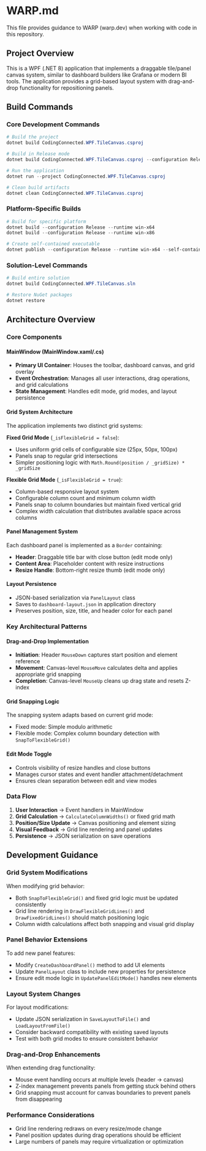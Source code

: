 # WARP.md

This file provides guidance to WARP (warp.dev) when working with code in this repository.

## Project Overview

This is a WPF (.NET 8) application that implements a draggable tile/panel canvas system, similar to dashboard builders like Grafana or modern BI tools. The application provides a grid-based layout system with drag-and-drop functionality for repositioning panels.

## Build Commands

### Core Development Commands
```powershell
# Build the project
dotnet build CodingConnected.WPF.TileCanvas.csproj

# Build in Release mode
dotnet build CodingConnected.WPF.TileCanvas.csproj --configuration Release

# Run the application
dotnet run --project CodingConnected.WPF.TileCanvas.csproj

# Clean build artifacts
dotnet clean CodingConnected.WPF.TileCanvas.csproj
```

### Platform-Specific Builds
```powershell
# Build for specific platform
dotnet build --configuration Release --runtime win-x64
dotnet build --configuration Release --runtime win-x86

# Create self-contained executable
dotnet publish --configuration Release --runtime win-x64 --self-contained true
```

### Solution-Level Commands
```powershell
# Build entire solution
dotnet build CodingConnected.WPF.TileCanvas.sln

# Restore NuGet packages
dotnet restore
```

## Architecture Overview

### Core Components

#### MainWindow (MainWindow.xaml/.cs)
- **Primary UI Container**: Houses the toolbar, dashboard canvas, and grid overlay
- **Event Orchestration**: Manages all user interactions, drag operations, and grid calculations
- **State Management**: Handles edit mode, grid modes, and layout persistence

#### Grid System Architecture
The application implements two distinct grid systems:

**Fixed Grid Mode** (`_isFlexibleGrid = false`):
- Uses uniform grid cells of configurable size (25px, 50px, 100px)
- Panels snap to regular grid intersections
- Simpler positioning logic with `Math.Round(position / _gridSize) * _gridSize`

**Flexible Grid Mode** (`_isFlexibleGrid = true`):
- Column-based responsive layout system
- Configurable column count and minimum column width
- Panels snap to column boundaries but maintain fixed vertical grid
- Complex width calculation that distributes available space across columns

#### Panel Management System
Each dashboard panel is implemented as a `Border` containing:
- **Header**: Draggable title bar with close button (edit mode only)
- **Content Area**: Placeholder content with resize instructions
- **Resize Handle**: Bottom-right resize thumb (edit mode only)

#### Layout Persistence
- JSON-based serialization via `PanelLayout` class
- Saves to `dashboard-layout.json` in application directory
- Preserves position, size, title, and header color for each panel

### Key Architectural Patterns

#### Drag-and-Drop Implementation
- **Initiation**: Header `MouseDown` captures start position and element reference
- **Movement**: Canvas-level `MouseMove` calculates delta and applies appropriate grid snapping
- **Completion**: Canvas-level `MouseUp` cleans up drag state and resets Z-index

#### Grid Snapping Logic
The snapping system adapts based on current grid mode:
- Fixed mode: Simple modulo arithmetic
- Flexible mode: Complex column boundary detection with `SnapToFlexibleGrid()`

#### Edit Mode Toggle
- Controls visibility of resize handles and close buttons
- Manages cursor states and event handler attachment/detachment
- Ensures clean separation between edit and view modes

### Data Flow

1. **User Interaction** → Event handlers in MainWindow
2. **Grid Calculation** → `CalculateColumnWidths()` or fixed grid math  
3. **Position/Size Update** → Canvas positioning and element sizing
4. **Visual Feedback** → Grid line rendering and panel updates
5. **Persistence** → JSON serialization on save operations

## Development Guidance

### Grid System Modifications
When modifying grid behavior:
- Both `SnapToFlexibleGrid()` and fixed grid logic must be updated consistently
- Grid line rendering in `DrawFlexibleGridLines()` and `DrawFixedGridLines()` should match positioning logic
- Column width calculations affect both snapping and visual grid display

### Panel Behavior Extensions
To add new panel features:
- Modify `CreateDashboardPanel()` method to add UI elements
- Update `PanelLayout` class to include new properties for persistence
- Ensure edit mode logic in `UpdatePanelEditMode()` handles new elements

### Layout System Changes  
For layout modifications:
- Update JSON serialization in `SaveLayoutToFile()` and `LoadLayoutFromFile()`
- Consider backward compatibility with existing saved layouts
- Test with both grid modes to ensure consistent behavior

### Drag-and-Drop Enhancements
When extending drag functionality:
- Mouse event handling occurs at multiple levels (header → canvas)
- Z-index management prevents panels from getting stuck behind others
- Grid snapping must account for canvas boundaries to prevent panels from disappearing

### Performance Considerations
- Grid line rendering redraws on every resize/mode change
- Panel position updates during drag operations should be efficient
- Large numbers of panels may require virtualization or optimization